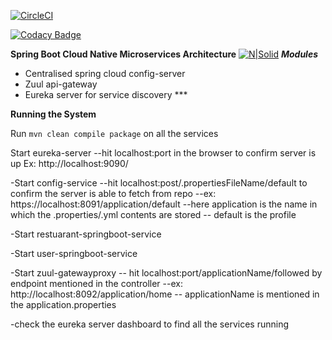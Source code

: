 [![CircleCI](https://circleci.com/gh/MeghnaW19/capgemini-w1-juggler.svg?style=svg)](https://circleci.com/gh/MeghnaW19/capgemini-w1-juggler)

[![Codacy Badge](https://api.codacy.com/project/badge/Grade/65e20a1dc7714f4b82c544845f99dfdb)](https://www.codacy.com/app/MeghnaW19/capgemini-w1-juggler_2?utm_source=github.com&amp;utm_medium=referral&amp;utm_content=stackroute/capgemini-w1-juggler&amp;utm_campaign=Badge_Grade)

**Spring Boot Cloud Native Microservices Architecture**
[![N|Solid](https://spring.io/img/homepage/icon-spring-cloud-data-flow.svg)](https://spring.io/img/homepage/icon-spring-cloud-data-flow.svg)
***Modules***

- Centralised spring cloud config-server
- Zuul api-gateway 
- Eureka server for service discovery ***

****Running the System****

Run ```mvn clean compile package``` on all the services

 Start eureka-server 
	--hit localhost:port in the browser to confirm server is up 
     Ex: http://localhost:9090/

-Start config-service 
	--hit localhost:post/.propertiesFileName/default to confirm the server is able to fetch from repo
		--ex: https://localhost:8091/application/default
			--here application is  the name in which the .properties/.yml contents are stored
			-- default is the profile 

-Start restuarant-springboot-service

-Start user-springboot-service

-Start zuul-gatewayproxy
	-- hit localhost:port/applicationName/followed by endpoint mentioned in the controller
		--ex: http://localhost:8092/application/home
		-- applicationName is mentioned in the application.properties

-check the eureka server dashboard to find all the services running
